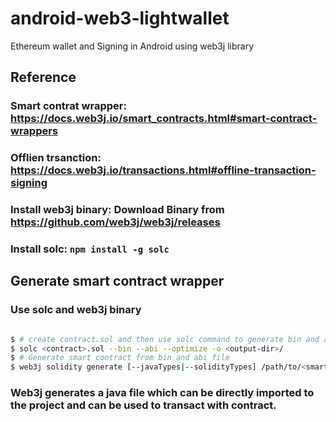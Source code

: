 # android-web3-lightwallet
Ethereum wallet and Signing in Android using web3j library

## Reference 
### Smart contrat wrapper: https://docs.web3j.io/smart_contracts.html#smart-contract-wrappers 

### Offlien trsanction: https://docs.web3j.io/transactions.html#offline-transaction-signing 

### Install web3j binary: Download Binary from https://github.com/web3j/web3j/releases 

### Install solc: ```npm install -g solc```

## Generate smart contract wrapper
### Use solc and web3j binary

```bash

$ # create contract.sol and then use solc command to generate bin and abi file
$ solc <contract>.sol --bin --abi --optimize -o <output-dir>/
$ # Generate smart contract from bin and abi file
$ web3j solidity generate [--javaTypes|--solidityTypes] /path/to/<smart-contract>.bin /path/to/<smart-contract>.abi -o /path/to/src/main/java -p com.your.organisation.name

```
### Web3j generates a java file which can be directly imported to the project and can be used to transact with contract.
